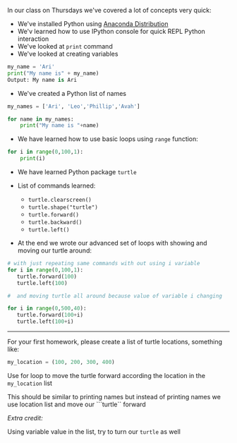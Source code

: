 In our class on Thursdays we've covered a lot of concepts very quick:
- We've installed Python using [Anaconda Distribution](https://www.anaconda.com/products/individual)
- We'v learned how to use IPython console for quick REPL Python interaction
- We've looked at ```print``` command 
- We've looked at creating variables 
```python 
my_name = 'Ari'
print("My name is" + my_name)
Output: My name is Ari
```


- We've created a Python list of names
```python
my_names = ['Ari', 'Leo','Phillip','Avah']

for name in my_names:
    print("My name is "+name)

```
- We have learned how to use basic loops using ```range``` function:
```python
for i in range(0,100,1):
    print(i)
```

- We have learned Python package ```turtle```

- List of commands learned:
    - ```turtle.clearscreen()```
    - ```turtle.shape("turtle")```
    - ```turtle.forward()``` 
    - ```turtle.backward()```
    - ```turtle.left()```


- At the end we wrote our advanced set of loops with showing and moving our turtle around:

```python
# with just repeating same commands with out using i variable
for i in range(0,100,1):
   turtle.forward(100)
   turtle.left(100)

#  and moving turtle all around because value of variable i changing

for i in range(0,500,40):
   turtle.forward(100+i)
   turtle.left(100+i)
```

--- 

For your first homework, please create a list of turtle locations, something like: 
```python 
my_location = (100, 200, 300, 400)
```

Use for loop to move the turtle forward according the location in the ```my_location``` list


This should be similar to printing names but instead of printing names we use location list and move our ```turtle`` forward

*Extra credit:*

Using variable value in the list, try to turn our ```turtle``` as well
